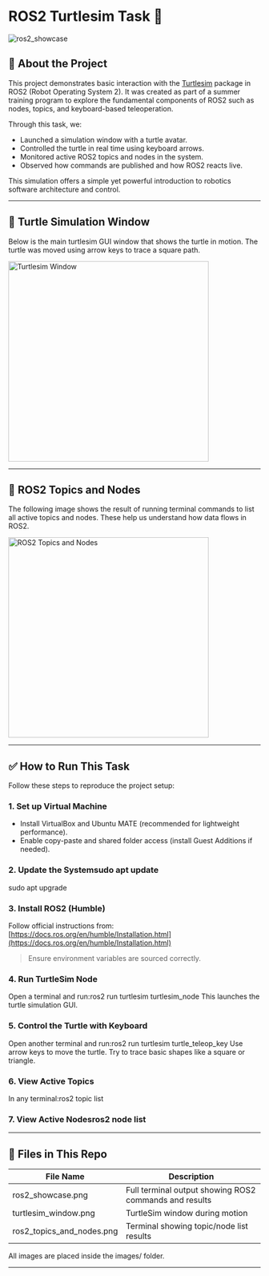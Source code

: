 # ROS2 Turtlesim Task 🐢

![ros2_showcase](images/ros2_showcase.png)

## 🧠 About the Project

This project demonstrates basic interaction with the [Turtlesim](https://docs.ros.org/en/ros2_packages/foxy/api/turtlesim.html) package in ROS2 (Robot Operating System 2). It was created as part of a summer training program to explore the fundamental components of ROS2 such as nodes, topics, and keyboard-based teleoperation.

Through this task, we:
- Launched a simulation window with a turtle avatar.
- Controlled the turtle in real time using keyboard arrows.
- Monitored active ROS2 topics and nodes in the system.
- Observed how commands are published and how ROS2 reacts live.

This simulation offers a simple yet powerful introduction to robotics software architecture and control.

---

## 🐢 Turtle Simulation Window

Below is the main turtlesim GUI window that shows the turtle in motion. The turtle was moved using arrow keys to trace a square path.

<img src="images/turtlesim_window.png" alt="Turtlesim Window" width="400"/>

---

## 📜 ROS2 Topics and Nodes

The following image shows the result of running terminal commands to list all active topics and nodes. These help us understand how data flows in ROS2.

<img src="images/ros2_topics_and_nodes.png" alt="ROS2 Topics and Nodes" width="400"/>

---

## ✅ How to Run This Task

Follow these steps to reproduce the project setup:

### 1. Set up Virtual Machine
- Install VirtualBox and Ubuntu MATE (recommended for lightweight performance).
- Enable copy-paste and shared folder access (install Guest Additions if needed).

### 2. Update the Systemsudo apt update
sudo apt upgrade

### 3. Install ROS2 (Humble)
Follow official instructions from: [https://docs.ros.org/en/humble/Installation.html](https://docs.ros.org/en/humble/Installation.html)

> Ensure environment variables are sourced correctly.

### 4. Run TurtleSim Node
Open a terminal and run:ros2 run turtlesim turtlesim_node
This launches the turtle simulation GUI.

### 5. Control the Turtle with Keyboard
Open another terminal and run:ros2 run turtlesim turtle_teleop_key
Use arrow keys to move the turtle. Try to trace basic shapes like a square or triangle.

### 6. View Active Topics
In any terminal:ros2 topic list

### 7. View Active Nodesros2 node list

---

## 🧾 Files in This Repo

| File Name                   | Description                                      |
|----------------------------|--------------------------------------------------|
| ros2_showcase.png         | Full terminal output showing ROS2 commands and results            |
| turtlesim_window.png      | TurtleSim window during motion                   |
| ros2_topics_and_nodes.png | Terminal showing topic/node list results         |

All images are placed inside the images/ folder.

---
